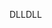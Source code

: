 <span data-ttu-id="4c43c-101">DLL</span><span class="sxs-lookup"><span data-stu-id="4c43c-101">DLL</span></span>